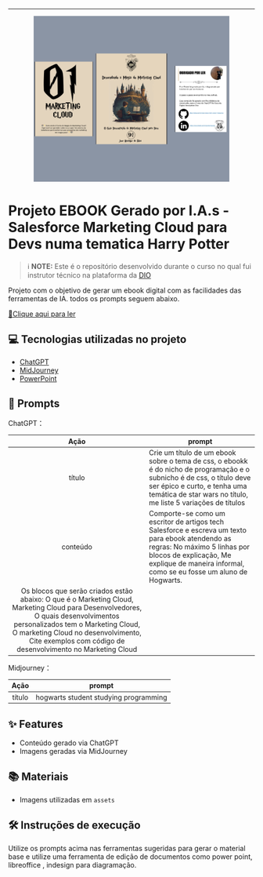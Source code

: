-------


<p align="center">
<img 
    src="https://github.com/enriqSilv/ebook-Wich-ChatGPT-midjourney/blob/main/Assets/My%20project-1.png"
    width="400"  
/>
</p>

# Projeto EBOOK Gerado por I.A.s - Salesforce Marketing Cloud para Devs numa tematica Harry Potter


 > ℹ️ **NOTE:** Este é o repositório desenvolvido durante o curso no qual fui instrutor técnico na plataforma da [DIO](https://dio.me)

Projeto com o objetivo de gerar um ebook digital com as facilidades das ferramentas de IA. todos os prompts
seguem abaixo.

<a href="https://github.com/enriqSilv/ebook-Wich-ChatGPT-midjourney/blob/main/Ebook%20-%20Marketing%20Cloud%20Devs.pdf" title="View PDF now"> 📕Clique aqui para ler</a>

## 💻 Tecnologias utilizadas no projeto

- [ChatGPT](https://chat.openai.com/) 
- [MidJourney](https://www.midjourney.com/app/)
- [PowerPoint](https://www.microsoft.com/en/microsoft-365/powerpoint)

## 🧠 Prompts


ChatGPT：

|   Ação   | prompt                                                                                                                                                                                                                                                                         |
| :------: | ------------------------------------------------------------------------------------------------------------------------------------------------------------------------------------------------------------------------------------------------------------------------------ |
|  título  | Crie um título de um ebook sobre o tema de css, o ebookk é do nicho de programação e o subnicho é de css, o título deve ser épico e curto, e tenha uma temática de star wars no título, me liste 5 variações de títulos                                                        |
| conteúdo | Comporte-se como um escritor de artigos tech Salesforce e escreva um texto para ebook atendendo as regras: No máximo 5 linhas por blocos de explicação, Me explique de maneira informal, como se eu fosse um aluno de Hogwarts.
Os blocos que serão criados estão abaixo: O que é o Marketing Cloud, Marketing Cloud para Desenvolvedores, O quais desenvolvimentos personalizados tem o Marketing Cloud, O marketing Cloud no desenvolvimento, Cite exemplos com código de desenvolvimento no Marketing Cloud |


Midjourney：

|  Ação  | prompt                                                                                 |
| :----: | -------------------------------------------------------------------------------------- |
| título | hogwarts student studying programming  |

## ✨ Features

- Conteúdo gerado via ChatGPT
- Imagens geradas via MidJourney

## 📚 Materiais

- Imagens utilizadas em `assets`

## 🛠️ Instruções de execução

Utilize os prompts acima nas ferramentas sugeridas para gerar o material base e utilize uma ferramenta de edição de documentos como power point, libreoffice , indesign para diagramação.
